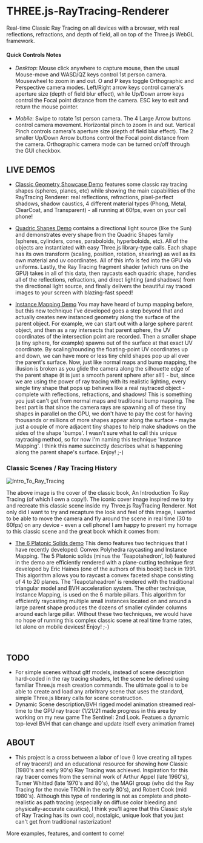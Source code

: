 # THREE.js-RayTracing-Renderer
Real-time Classic Ray Tracing on all devices with a browser, with real reflections, refractions, and depth of field, all on top of the Three.js WebGL framework.

<h4>Quick Controls Notes</h4>

* *Desktop*: Mouse click anywhere to capture mouse, then the usual Mouse-move and WASD/QZ keys control 1st person camera. Mousewheel to zoom in and out. O and P keys toggle Orthographic and Perspective camera modes. Left/Right arrow keys control camera's aperture size (depth of field blur effect), while Up/Down arrow keys control the Focal point distance from the camera. ESC key to exit and return the mouse pointer.

* *Mobile*: Swipe to rotate 1st person camera. The 4 Large Arrow buttons control camera movement. Horizontal pinch to zoom in and out.  Vertical Pinch controls camera's aperture size (depth of field blur effect).  The 2 smaller Up/Down Arrow buttons control the Focal point distance from the camera.  Orthographic camera mode can be turned on/off through the GUI checkbox.   

<h2>LIVE DEMOS</h2>

* [Classic Geometry Showcase Demo](https://erichlof.github.io/THREE.js-RayTracing-Renderer/Classic_Geometry_Showcase.html) features some classic ray tracing shapes (spheres, planes, etc) while showing the main capabilities of the RayTracing Renderer: real reflections, refractions, pixel-perfect shadows, shadow caustics, 4 different material types (Phong, Metal, ClearCoat, and Transparent) - all running at 60fps, even on your cell phone! <br>

* [Quadric Shapes Demo](https://erichlof.github.io/THREE.js-RayTracing-Renderer/Quadric_Shapes.html) contains a directional light source (like the Sun) and demonstrates every shape from the Quadric Shapes family (spheres, cylinders, cones, paraboloids, hyperboloids, etc).  All of the objects are instantiated with easy Three.js library-type calls.  Each shape has its own transform (scaling, position, rotation, shearing) as well as its own material and uv coordinates.  All of this info is fed into the GPU via uniforms. Lastly, the Ray Tracing fragment shader (which runs on the GPU) takes in all of this data, then raycasts each quadric shape, handles all of the reflections, refractions, and direct lighting (and shadows) from the directional light source, and finally delivers the beautiful ray traced images to your screen with blazing-fast speed! <br>

* [Instance Mapping Demo](https://erichlof.github.io/THREE.js-RayTracing-Renderer/Instance_Mapping.html) You may have heard of bump mapping before, but this new technique I've developed goes a step beyond that and actually creates new instanced geometry along the surface of the parent object.  For example, we can start out with a large sphere parent object, and then as a ray intersects that parent sphere, the UV coordinates of the intersection point are recorded.  Then a smaller shape (a tiny sphere, for example) spawns out of the surface at that exact UV coordinate.  By scaling/rounding the floating-point UV coordinates up and down, we can have more or less tiny child shapes pop up all over the parent's surface.  Now, just like normal maps and bump mapping, the illusion is broken as you glide the camera along the silhouette edge of the parent shape (it is just a smooth parent sphere after all!) - but, since we are using the power of ray tracing with its realistic lighting, every single tiny shape that pops up behaves like a real raytraced object - complete with reflections, refractions, and shadows!  This is something you just can't get from normal maps and traditional bump mapping.  The best part is that since the camera rays are spawning all of these tiny shapes in parallel on the GPU, we don't have to pay the cost for having thousands or millions of more shapes appear along the surface - maybe just a couple of more adjacent tiny shapes to help make shadows on the sides of the shape 'bumps'.  I wasn't sure what to call this unique raytracing method, so for now I'm naming this technique 'Instance Mapping'.  I think this name succinctly describes what is happening along the parent shape's surface.  Enjoy! ;-) <br>


<h3>Classic Scenes / Ray Tracing History</h3>

![Intro_To_Ray_Tracing](https://github.com/erichlof/THREE.js-RayTracing-Renderer/assets/3434843/3d887b98-c0c6-4823-ba31-4322d74c06bc)

The above image is the cover of the classic book, An Introduction To Ray Tracing (of which I own a copy!).  The iconic cover image inspired me to try and recreate this classic scene inside my Three.js RayTracing Renderer.  Not only did I want to try and recapture the look and feel of this image, I wanted to be able to move the camera and fly around the scene in real time (30 to 60fps) on any device - even a cell phone!  I am happy to present my homage to this classic scene and the great book which it comes from:

* [The 6 Platonic Solids demo](https://erichlof.github.io/THREE.js-RayTracing-Renderer/The_6_Platonic_Solids.html) This demo features two techniques that I have recently developed: Convex Polyhedra raycasting and Instance Mapping.  The 5 Platonic solids (minus the 'Teapotahedron', lol) featured in the demo are efficiently rendered with a plane-cutting technique first developed by Eric Haines (one of the authors of this book!) back in 1991.  This algorithm allows you to raycast a convex faceted shape consisting of 4 to 20 planes.  The 'Teapotaheadron' is rendered with the traditional triangular model and BVH acceleration system.  The other technique, Instance Mapping, is used on the 6 marble pillars.  This algorithm for efficiently raycasting multiple small instances located on and around a large parent shape produces the dozens of smaller cylinder columns around each large pillar.  Without these two techniques, we would have no hope of running this complex classic scene at real time frame rates, let alone on mobile devices!  Enjoy! ;-) <br>
<br>

<h2>TODO</h2>

* For simple scenes without gltf models, instead of scene description hard-coded in the ray tracing shaders, let the scene be defined using familiar Three.js mesh creation commands.  The ultimate goal is to be able to create and load any arbritrary scene that uses the standard, simple Three.js library calls for scene construction.
* Dynamic Scene description/BVH rigged model animation streamed real-time to the GPU ray tracer (1/21/21 made progress in this area by working on my new game The Sentinel: 2nd Look.  Featues a dynamic top-level BVH that can change and update itself every animation frame)<br>


<h2>ABOUT</h2>

* This project is a cross between a labor of love (I love creating all types of ray tracers!) and an educational resource for showing how Classic (1980's and early 90's) Ray Tracing was achieved.  Inspiration for this ray tracer comes from the seminal work of Arthur Appel (late 1960's), Turner Whitted (late 1970's and 80's), the MAGI group (who did the Ray Tracing for the movie TRON in the early 80's), and Robert Cook (mid 1980's).  Although this type of rendering is not as complete and photo-realistic as path tracing (especially on diffuse color bleeding and physically-accurate caustics), I think you'll agree that this Classic style of Ray Tracing has its own cool, nostalgic, unique look that you just can't get from traditional rasterization! <br>

More examples, features, and content to come!

